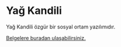# Yağ Kandili


Yağ Kandili özgür bir sosyal ortam yazılımıdır.

[Belgelere buradan ulaşabilirsiniz.](/Belgeler)